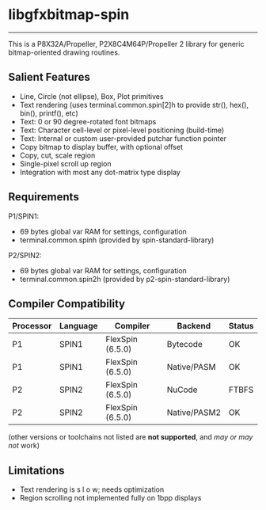 # libgfxbitmap-spin
-------------------

This is a P8X32A/Propeller, P2X8C4M64P/Propeller 2 library for generic bitmap-oriented drawing routines.

## Salient Features

* Line, Circle (not ellipse), Box, Plot primitives
* Text rendering (uses terminal.common.spin[2]h to provide str(), hex(), bin(), printf(), etc)
* Text: 0 or 90 degree-rotated font bitmaps
* Text: Character cell-level or pixel-level positioning (build-time)
* Text: Internal or custom user-provided putchar function pointer
* Copy bitmap to display buffer, with optional offset
* Copy, cut, scale region
* Single-pixel scroll up region
* Integration with most any dot-matrix type display


## Requirements

P1/SPIN1:
* 69 bytes global var RAM for settings, configuration
* terminal.common.spinh (provided by spin-standard-library)

P2/SPIN2:
* 69 bytes global var RAM for settings, configuration
* terminal.common.spin2h (provided by p2-spin-standard-library)


## Compiler Compatibility

| Processor | Language | Compiler               | Backend      | Status                |
|-----------|----------|------------------------|--------------|-----------------------|
| P1        | SPIN1    | FlexSpin (6.5.0)       | Bytecode     | OK                    |
| P1        | SPIN1    | FlexSpin (6.5.0)       | Native/PASM  | OK                    |
| P2        | SPIN2    | FlexSpin (6.5.0)       | NuCode       | FTBFS                 |
| P2        | SPIN2    | FlexSpin (6.5.0)       | Native/PASM2 | OK                    |

(other versions or toolchains not listed are __not supported__, and _may or may not_ work)


## Limitations

* Text rendering is s l o w; needs optimization
* Region scrolling not implemented fully on 1bpp displays

